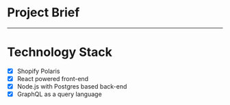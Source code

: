 
# Project Brief

----

# Technology Stack

- [x] Shopify Polaris
- [x] React powered front-end
- [x] Node.js with Postgres based back-end
- [x] GraphQL as a query language
